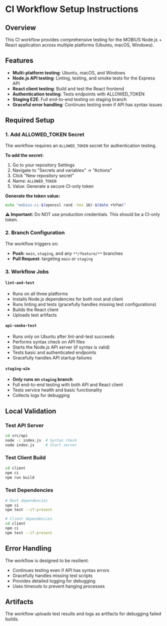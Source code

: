 # CI Workflow Setup Instructions

## Overview
This CI workflow provides comprehensive testing for the MOBIUS Node.js + React application across multiple platforms (Ubuntu, macOS, Windows).

## Features
- **Multi-platform testing**: Ubuntu, macOS, and Windows
- **Node.js API testing**: Linting, testing, and smoke tests for the Express API
- **React client testing**: Build and test the React frontend
- **Authentication testing**: Tests endpoints with ALLOWED_TOKEN
- **Staging E2E**: Full end-to-end testing on staging branch
- **Graceful error handling**: Continues testing even if API has syntax issues

## Required Setup

### 1. Add ALLOWED_TOKEN Secret
The workflow requires an `ALLOWED_TOKEN` secret for authentication testing.

**To add the secret:**
1. Go to your repository Settings
2. Navigate to "Secrets and variables" → "Actions"
3. Click "New repository secret"
4. Name: `ALLOWED_TOKEN`
5. Value: Generate a secure CI-only token

**Generate the token value:**
```bash
echo "mobius-ci-$(openssl rand -hex 16)-$(date +%Y%m)"
```

**⚠️ Important:** Do NOT use production credentials. This should be a CI-only token.

### 2. Branch Configuration
The workflow triggers on:
- **Push**: `main`, `staging`, and any `**/feature/**` branches
- **Pull Request**: targeting `main` or `staging`

### 3. Workflow Jobs

#### `lint-and-test`
- Runs on all three platforms
- Installs Node.js dependencies for both root and client
- Runs linting and tests (gracefully handles missing test configurations)
- Builds the React client
- Uploads test artifacts

#### `api-smoke-test`
- Runs only on Ubuntu after lint-and-test succeeds
- Performs syntax check on API files
- Starts the Node.js API server (if syntax is valid)
- Tests basic and authenticated endpoints
- Gracefully handles API startup failures

#### `staging-e2e` 
- **Only runs on `staging` branch**
- Full end-to-end testing with both API and React client
- Tests service health and basic functionality
- Collects logs for debugging

## Local Validation

### Test API Server
```bash
cd src/api
node -c index.js  # Syntax check
node index.js     # Start server
```

### Test Client Build
```bash
cd client
npm ci
npm run build
```

### Test Dependencies
```bash
# Root dependencies
npm ci
npm test --if-present

# Client dependencies  
cd client
npm ci
npm test --if-present
```

## Error Handling
The workflow is designed to be resilient:
- Continues testing even if API has syntax errors
- Gracefully handles missing test scripts
- Provides detailed logging for debugging
- Uses timeouts to prevent hanging processes

## Artifacts
The workflow uploads test results and logs as artifacts for debugging failed builds.